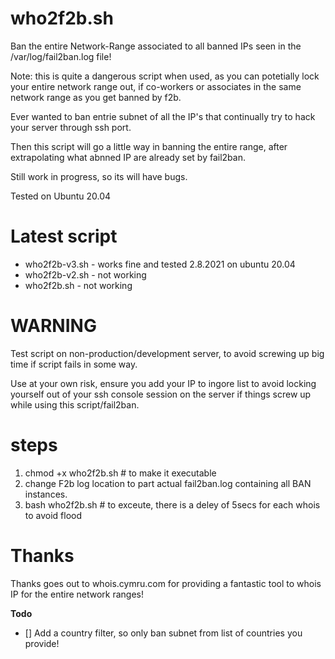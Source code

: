 # who2f2b.sh
Ban the entire Network-Range associated to all banned IPs seen in the /var/log/fail2ban.log file!

Note: this is quite a dangerous script when used, as you can potetially lock your entire network range out, if co-workers or associates in the same network range as you get banned by f2b.

Ever wanted to ban entrie subnet of all the IP's that continually try to hack your server through ssh port.

Then this script will go a little way in banning the entire range, after extrapolating what abnned IP are already set by fail2ban.

Still work in progress, so its will have bugs.

Tested on Ubuntu 20.04

# Latest script
 - who2f2b-v3.sh - works fine and tested 2.8.2021 on ubuntu 20.04
 - who2f2b-v2.sh - not working
 - who2f2b.sh - not working
 
# WARNING

Test script on non-production/development server, to avoid screwing up big time if script fails in some way.

Use at your own risk, ensure you add your IP to ingore list to avoid locking yourself out of your ssh console session on the server if things screw up while using this script/fail2ban.

# steps

1. chmod +x who2f2b.sh # to make it executable
2. change F2b log location to part actual fail2ban.log containing all BAN instances.
3. bash who2f2b.sh # to exceute, there is a deley of 5secs for each whois to avoid flood

# Thanks

Thanks goes out to whois.cymru.com for providing a fantastic tool to whois IP for the entire network ranges!

**Todo**
- [] Add a country filter, so only ban subnet from list of countries you provide!
